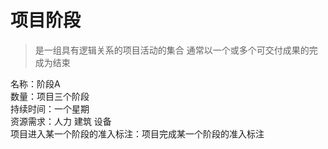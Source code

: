# 项目阶段
>是一组具有逻辑关系的项目活动的集合 通常以一个或多个可交付成果的完成为结束

名称：阶段A  
数量：项目三个阶段  
持续时间：一个星期  
资源需求：人力 建筑 设备  
项目进入某一个阶段的准入标注：项目完成某一个阶段的准入标注  